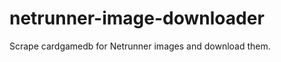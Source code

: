 netrunner-image-downloader
==========================

Scrape cardgamedb for Netrunner images and download them.
